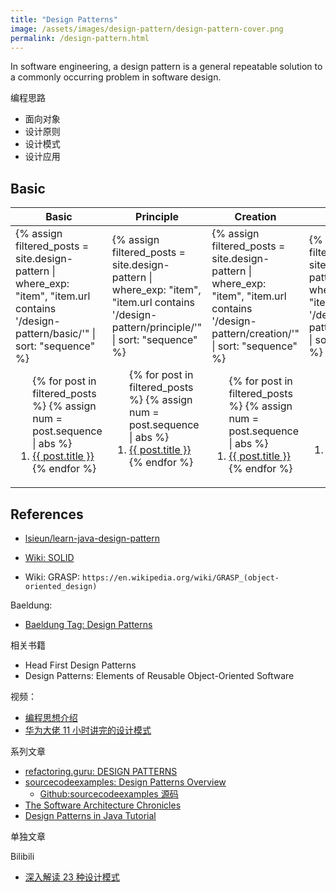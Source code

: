 ```yaml
---
title: "Design Patterns"
image: /assets/images/design-pattern/design-pattern-cover.png
permalink: /design-pattern.html
---
```


In software engineering, a design pattern is a general repeatable solution
to a commonly occurring problem in software design.

编程思路

- 面向对象
- 设计原则
- 设计模式
- 设计应用

## Basic

<table>
    <thead>
    <tr>
        <th>Basic</th>
        <th>Principle</th>
        <th>Creation</th>
        <th>Structure</th>
        <th>Behavior</th>
    </tr>
    </thead>
    <tbody>
    <tr>
        <td>
{%
assign filtered_posts = site.design-pattern |
where_exp: "item", "item.url contains '/design-pattern/basic/'" |
sort: "sequence"
%}
<ol>
    {% for post in filtered_posts %}
    {% assign num = post.sequence | abs %}
    <li>
        <a href="{{ post.url }}">{{ post.title }}</a>
    </li>
    {% endfor %}
</ol>
        </td>
        <td>
{%
assign filtered_posts = site.design-pattern |
where_exp: "item", "item.url contains '/design-pattern/principle/'" |
sort: "sequence"
%}
<ol>
    {% for post in filtered_posts %}
    {% assign num = post.sequence | abs %}
    <li>
        <a href="{{ post.url }}">{{ post.title }}</a>
    </li>
    {% endfor %}
</ol>
        </td>
        <td>
{%
assign filtered_posts = site.design-pattern |
where_exp: "item", "item.url contains '/design-pattern/creation/'" |
sort: "sequence"
%}
<ol>
    {% for post in filtered_posts %}
    {% assign num = post.sequence | abs %}
    <li>
        <a href="{{ post.url }}">{{ post.title }}</a>
    </li>
    {% endfor %}
</ol>
        </td>
        <td>
{%
assign filtered_posts = site.design-pattern |
where_exp: "item", "item.url contains '/design-pattern/structure/'" |
sort: "sequence"
%}
<ol>
    {% for post in filtered_posts %}
    {% assign num = post.sequence | abs %}
    <li>
        <a href="{{ post.url }}">{{ post.title }}</a>
    </li>
    {% endfor %}
</ol>
        </td>
        <td>
{%
assign filtered_posts = site.design-pattern |
where_exp: "item", "item.url contains '/design-pattern/behavior/'" |
sort: "sequence"
%}
<ol>
    {% for post in filtered_posts %}
    {% assign num = post.sequence | abs %}
    <li>
        <a href="{{ post.url }}">{{ post.title }}</a>
    </li>
    {% endfor %}
</ol>
        </td>
    </tr>
    </tbody>
</table>

## References

- [lsieun/learn-java-design-pattern](https://github.com/lsieun/learn-java-design-pattern)

- [Wiki: SOLID](https://en.wikipedia.org/wiki/SOLID)
- Wiki: GRASP: `https://en.wikipedia.org/wiki/GRASP_(object-oriented_design)`

Baeldung:

- [Baeldung Tag: Design Patterns](https://www.baeldung.com/cs/tag/design-patterns)

相关书籍

- Head First Design Patterns
- Design Patterns: Elements of Reusable Object-Oriented Software

视频：

- [编程思想介绍](https://www.bilibili.com/video/BV1Xv4y1T7by/)
- [华为大佬 11 小时讲完的设计模式](https://www.bilibili.com/video/BV17W4y1X74R)

系列文章

- [refactoring.guru: DESIGN PATTERNS](https://refactoring.guru/design-patterns)
- [sourcecodeexamples: Design Patterns Overview](https://www.sourcecodeexamples.net/2017/12/design-patterns-overview.html)
    - [Github:sourcecodeexamples 源码](https://github.com/RameshMF/gof-java-design-patterns)
- [The Software Architecture Chronicles](https://herbertograca.com/2017/07/03/the-software-architecture-chronicles/)
- [Design Patterns in Java Tutorial](https://www.tutorialspoint.com/design_pattern/index.htm)

单独文章

Bilibili

- [深入解读 23 种设计模式](https://www.bilibili.com/video/BV1fR4y1N74H)

